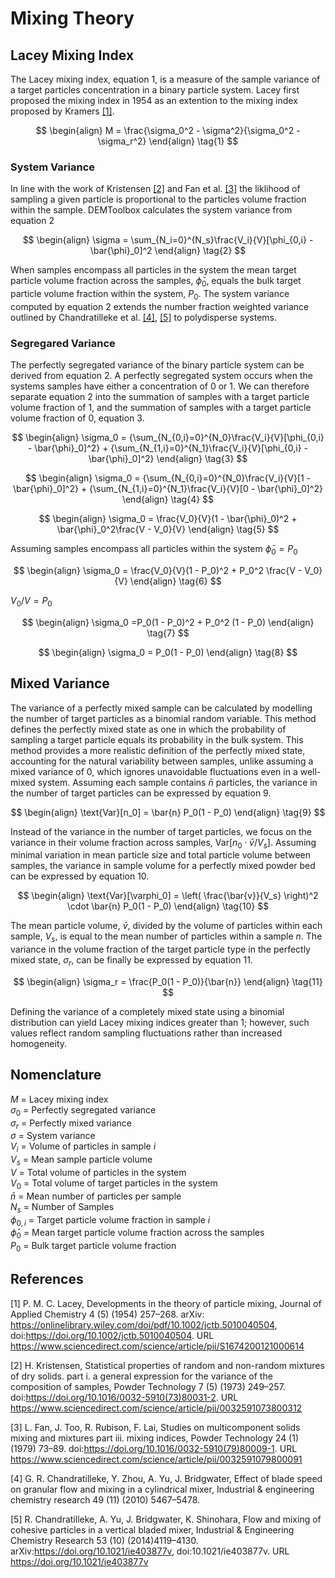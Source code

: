 # Mixing Theory
## Lacey Mixing Index

The Lacey mixing index, equation 1, is a measure of the sample variance of a target 
particles concentration in a binary particle system. Lacey first 
proposed the mixing index in 1954 as an extention to the mixing index 
proposed by Kramers [[1]](#1).

$$
\begin{align}
  M = \frac{\sigma_0^2 - \sigma^2}{\sigma_0^2 - \sigma_r^2}
\end{align} \tag{1}
$$ 

### System Variance

In line with the work of Kristensen [[2]](#2) and Fan et al. [[3]](#3) the 
liklihood of sampling a given particle is proportional to the particles volume
fraction within the sample. DEMToolbox calculates the system variance from
equation 2

$$
\begin{align}
  \sigma = \sum_{N_i=0}^{N_s}\frac{V_i}{V}[\phi_{0,i} - \bar{\phi}_0]^2
\end{align}
\tag{2}
$$

When samples encompass all particles in the system the mean target particle
volume fraction across the samples, $\bar{\phi}_0$, equals the bulk target 
particle volume fraction within the system, $P_0$. The system variance 
computed by equation 2 extends the number fraction weighted variance outlined
by Chandratilleke et al. [[4]](#4), [[5]](#5) to polydisperse systems.

### Segregared Variance

The perfectly segregated variance of the binary particle system can be derived 
from equation 2. A perfectly segregated system occurs when the systems samples
have either a concentration of 0 or 1. We can therefore separate equation 2
into the summation of samples with a target particle volume fraction of 1,
and the summation of samples with a target particle volume fraction of 0, 
equation 3.

$$
\begin{align}
  \sigma_0 = {\sum_{N_{0,i}=0}^{N_0}\frac{V_i}{V}[\phi_{0,i} - \bar{\phi}_0]^2}
           + {\sum_{N_{1,i}=0}^{N_1}\frac{V_i}{V}[\phi_{0,i} - \bar{\phi}_0]^2}
\end{align}  
\tag{3}
$$

$$
\begin{align}
  \sigma_0 = {\sum_{N_{0,i}=0}^{N_0}\frac{V_i}{V}[1 - \bar{\phi}_0]^2}
           + {\sum_{N_{1,i}=0}^{N_1}\frac{V_i}{V}[0 - \bar{\phi}_0]^2}
\end{align}  
\tag{4}
$$

$$
\begin{align}
  \sigma_0 = \frac{V_0}{V}(1 - \bar{\phi}_0)^2 + \bar{\phi}_0^2\frac{V - V_0}{V}
\end{align}
\tag{5}
$$

Assuming samples encompass all particles within the system $\bar{\phi}_0 = P_0$

$$
\begin{align}
  \sigma_0 = \frac{V_0}{V}(1 - P_0)^2 + P_0^2 \frac{V - V_0}{V}
\end{align}
\tag{6}
$$

$V_0/V = P_0$

$$
\begin{align}
  \sigma_0 =P_0(1 - P_0)^2 + P_0^2 (1 - P_0)
\end{align}
\tag{7}
$$


$$
\begin{align}
  \sigma_0 = P_0(1 - P_0)
\end{align}
\tag{8}
$$

## Mixed Variance

The variance of a perfectly mixed sample can be calculated by modelling the number of target particles as a binomial random variable. This method defines the perfectly mixed state as one in which the probability of sampling a target particle equals its probability in the bulk system. This method provides a more realistic definition of the perfectly mixed state, accounting for the natural variability between samples, unlike assuming a mixed variance of 0, which ignores unavoidable fluctuations even in a well-mixed system. Assuming each sample contains $\bar{n}$ particles, the variance in the number of target particles can be expressed by equation 9.

$$
\begin{align}
  \text{Var}[n_0] = \bar{n} P_0(1 - P_0)
\end{align}
\tag{9}
$$

Instead of the variance in the number of target particles, we focus on the variance in their volume fraction across samples,  $\text{Var}[n_0 \cdot \bar{v}/V_s]$. Assuming minimal variation in mean particle size and total particle volume between samples, the variance in sample volume for a perfectly mixed powder bed can be expressed by equation 10.
        
$$
\begin{align}
  \text{Var}[\varphi_0] =  \left( \frac{\bar{v}}{V_s} \right)^2 \cdot \bar{n} P_0(1 - P_0)
\end{align}  
\tag{10}
$$

The mean particle volume, $\bar{v}$, divided by the volume of particles within each sample, $V_s$, is equal to the mean number of particles within a sample $n$. The variance in the volume fraction of the target particle type in the perfectly mixed state, $\sigma_r$, can be finally be expressed by equation 11.

$$
\begin{align}
  \sigma_r =  \frac{P_0(1 - P_0)}{\bar{n}}
\end{align}
\tag{11}
$$

Defining the variance of a completely mixed state using a binomial distribution can yield Lacey mixing indices greater than 1; however, such values reflect random sampling fluctuations rather than increased homogeneity.

## Nomenclature

$M$ = Lacey mixing index \
$\sigma_0$ = Perfectly segregated variance \
$\sigma_r$ = Perfectly mixed variance \
$\sigma$ = System variance \
$V_i$ = Volume of particles in sample $i$ \
$V_s$ = Mean sample particle volume \
$V$ = Total volume of particles in the system \
$V_0$ = Total volume of target particles in the system \
$\bar{n}$ = Mean number of particles per sample \
$N_s$ = Number of Samples \
$\phi_{0,i}$ = Target particle volume fraction in sample $i$ \
$\bar{\phi}_0$ = Mean target particle volume fraction across the samples \
$P_0$ = Bulk target particle volume fraction

## References

<a id="1">[1]</a> 
P. M. C. Lacey, 
Developments in the theory of particle mixing,
Journal of Applied Chemistry 4 (5) (1954) 257–268. arXiv:
https://onlinelibrary.wiley.com/doi/pdf/10.1002/jctb.5010040504,
doi:https://doi.org/10.1002/jctb.5010040504.
URL https://www.sciencedirect.com/science/article/pii/S1674200121000614

<a id="2">[2]</a> 
H. Kristensen, 
Statistical properties of random and non-random mixtures of dry solids. part i. a general expression for the variance of the composition of samples, 
Powder Technology 7 (5) (1973) 249–257. doi:https://doi.org/10.1016/0032-5910(73)80031-2.
URL https://www.sciencedirect.com/science/article/pii/0032591073800312

<a id="3">[3]</a> 
L. Fan, J. Too, R. Rubison, F. Lai, 
Studies on multicomponent solids mixing and mixtures part iii. mixing indices, 
Powder Technology 24 (1) (1979) 73–89. doi:https://doi.org/10.1016/0032-5910(79)80009-1.
URL https://www.sciencedirect.com/science/article/pii/0032591079800091

<a id="4">[4]</a> 
G. R. Chandratilleke, Y. Zhou, A. Yu, J. Bridgwater, 
Effect of blade speed on granular flow and mixing in a cylindrical mixer, 
Industrial & engineering chemistry research 49 (11) (2010) 5467–5478.

<a id="5">[5]</a> 
R. Chandratilleke, A. Yu, J. Bridgwater, K. Shinohara, 
Flow and mixing of cohesive particles in a vertical bladed mixer,
Industrial & Engineering Chemistry Research 53 (10) (2014)4119–4130. 
arXiv:https://doi.org/10.1021/ie403877v,
doi:10.1021/ie403877v.
URL https://doi.org/10.1021/ie403877v
